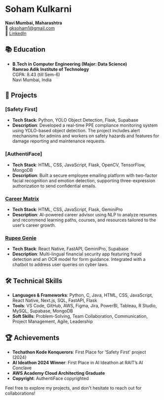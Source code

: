 

# Soham Kulkarni

**Navi Mumbai, Maharashtra**  
📧 [gksoham1@gmail.com](mailto:gksoham1@gmail.com)  
💼 [LinkedIn](https://www.linkedin.com/in/sohamk63) 

## 📚 Education
- **B.Tech in Computer Engineering (Major: Data Science)**  
  **Ramrao Adik Institute of Technology**  
  CGPA: 8.43 (till Sem-6)  
  Navi Mumbai, India

## 💼 Projects

### [Safety First]
- **Tech Stack**: Python, YOLO Object Detection, Flask, Supabase
- **Description**: Developed a real-time PPE compliance monitoring system using YOLO-based object detection. The project includes alert mechanisms for admins and workers on safety hazards and features for damage reporting and maintenance requests.

### [AuthentiFace]
- **Tech Stack**: HTML, CSS, JavaScript, Flask, OpenCV, TensorFlow, MongoDB
- **Description**: Built a secure employee emailing platform with two-factor facial recognition and emotion detection, supporting three-expression authorization to send confidential emails.

### [Career Matrix](https://github.com/parthathalye17/CareerMatrix)
- **Tech Stack**: HTML, CSS, JavaScript, Flask, GeminiPro
- **Description**: AI-powered career advisor using NLP to analyze resumes and recommend learning paths, courses, and resources tailored to the user’s career growth.

### [Rupee Genie](https://github.com/parthathalye17/RupeeGenie)
- **Tech Stack**: React Native, FastAPI, GeminiPro, Supabase
- **Description**: Multi-lingual financial security app featuring fraud detection and an OCR model for form guidance. Integrated with a chatbot to address user queries on cyber laws.

## 🛠️ Technical Skills
- **Languages & Frameworks**: Python, C, Java, HTML, CSS, JavaScript, React Native, Next.js, SQL, FastAPI, Flask
- **Tools**: VS Code, GitHub, AWS, Figma, Jira, PowerBI, Tableau, R Studio, MySQL, Supabase, MongoDB
- **Soft Skills**: Problem-Solving, Team Collaboration, Communication, Project Management, Agile, Leadership

## 🏆 Achievements
- **Techathon Kode Konquerors**: First Place for 'Safety First' project (2024)
- **AI Ideathon 2024 Winner**: First Place in AI Ideathon at RAIT’s AI Conclave
- **AWS Academy Cloud Architecting Graduate**
- **Copyright**: AuthentiFace copyrighted

Feel free to explore my projects, and don't hesitate to reach out for collaborations!
